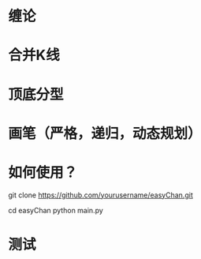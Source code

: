 # 缠论
# 合并K线
# 顶底分型
# 画笔（严格，递归，动态规划）

# 如何使用？

git clone https://github.com/yourusername/easyChan.git

cd easyChan
python main.py

# 测试


